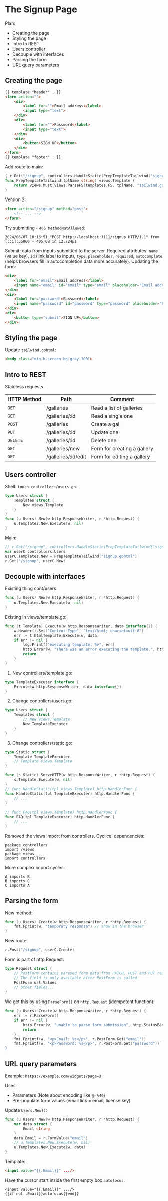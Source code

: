 # The Signup Page

Plan: 
* Creating the page
* Styling the page 
* Intro to REST 
* Users controller 
* Decouple with interfaces 
* Parsing the form
* URL query parameters

## Creating the page

```html
{{ template "header" . }}
<form action="">
    <div>
        <label for="">Email address</label>
        <input type="text">
    </div>
    <div>
        <label for="">Password</label>
        <input type="text">
    </div>
    <div>
        <button>SIGN UP</button>
    </div>
</form>
{{ template "footer" . }}
```
Add route to main: 
```go 
{ r.Get("/signup", controllers.HandleStatic(PrepTemplateTailwind("signup.gohtml"))) }
func PrepTemplateTailwind(tplName string) views.Template {
	return views.Must(views.ParseFS(templates.FS, tplName, "tailwind.gohtml"))
}
```
Version 2: 
```html
<form action="/signup" method="post">
    <!-- ... -->
</form>
```
Try submitting - `405 MethodNotAllowed`: 
```
2024/06/07 10:16:51 "POST http://localhost:1111/signup HTTP/1.1" from [::1]:36060 - 405 0B in 12.724µs
```
Submit: data from inputs submitted to the server. Required attributes: `name` (value key), `id` (link label to input), `type`, `placeholder`, `required`, `autocomplete` (helps browsers fill in autocompletion data more accurately).
Updating the form: 
```html
<div>
    <label for="email">Email address</label>
    <input name="email" id="email" type="email" placeholder="Email address" required  autocomplete="email" />
</div>
<div>
    <label for="password">Password</label>
    <input name="password" id="password" type="password" placeholder="Password" required />
</div>
<div>
    <button type="submit">SIGN UP</button>
</div>
```

## Styling the page 

Update `tailwind.gohtml`: 
```html
<body class="min-h-screen bg-gray-100">
```

## Intro to REST 

Stateless requests. 

HTTP Method | Path | Comment
---|---|---
`GET` | /galleries | Read a list of galleries 
`GET` | /galleries/:id | Read a single one 
`POST` | /galleries | Create a gal 
`PUT` | /galleries/:id | Update one
`DELETE` | /galleries/:id | Delete one  
`GET` | /galleries/new | Form for creating a gallery
`GET` | /galleries/:id/edit | Form for editing a gallery 


## Users controller 

Shell: `touch controllers/users.go`.  
```go
type Users struct {
	Templates struct { 
        New views.Template 
    }
}
func (u Users) New(w http.ResponseWriter, r *http.Request) {
	u.Templates.New.Execute(w, nil)
}
```
Main: 
```go
// r.Get("/signup", controllers.HandleStatic(PrepTemplateTailwind("signup.gohtml")))
var userC controllers.Users
userC.Templates.New = PrepTemplateTailwind("signup.gohtml")
r.Get("/signup", userC.New)
```

## Decouple with interfaces 
Existing thing cont/users
```go
func (u Users) New(w http.ResponseWriter, r *http.Request) {
	u.Templates.New.Execute(w, nil)
}
```
Existing in views/template.go:  
```go
func (t Template) Execute(w http.ResponseWriter, data interface{}) {
	w.Header().Set("Content-Type", "text/html; charset=utf-8")
	err := t.htmlTemplate.Execute(w, data)
	if err != nil {
		log.Printf("executing template: %v", err)
		http.Error(w, "There was an error executing the template.", http.StatusInternalServerError)
		return
	}
}
```
1. New controllers/template.go: 
```go
type TemplateExecuter interface {
	Execute(w http.ResponseWriter, data interface{})
}
```
2. Change controllers/users.go: 
```go
type Users struct {
	Templates struct {
		// New views.Template
		New TemplateExecuter
	}
}
```
3. Change controllers/static.go:  
```go
type Static struct {
	Template TemplateExecuter
	// Template views.Template
}

func (s Static) ServeHTTP(w http.ResponseWriter, r *http.Request) {
	s.Template.Execute(w, nil)
}
// func HandleStatic(tpl views.Template) http.HandlerFunc {
func HandleStatic(tpl TemplateExecuter) http.HandlerFunc {
	// ...
}

// func FAQ(tpl views.Template) http.HandlerFunc {
func FAQ(tpl TemplateExecuter) http.HandlerFunc {
	// ...
}
```
Removed the views import from controllers.
Cyclical dependencies: 
```
package controllers
import /views
package views
import controllers 
```
More complex import cycles:
```
A imports B
B imports C
C imports A
```


## Parsing the form 

New method: 
```go
func (u Users) Create(w http.ResponseWriter, r *http.Request) {
	fmt.Fprint(w, "temporary response") // show in the browser
}
```
New route: 
```go
r.Post("/signup", userC.Create)
```
Form is part of http.Request: 
```go
type Request struct {
	// PostForm contains paresed form data from PATCH, POST and PUT requests
	// The field is only available after PostForm is called
	PostForm url.Values 
	// other fields...
}
```
We get this by using `ParseForm()` on `http.Request` (idempotent function):
```go
func (u Users) Create(w http.ResponseWriter, r *http.Request) {
	err := r.ParseForm()
	if err != nil {
		http.Error(w, "unable to parse form submission", http.StatusBadRequest)
		return
	}
	fmt.Fprintf(w, "<p>Email: %s</p>", r.PostForm.Get("email"))
	fmt.Fprintf(w, "<p>Password: %s</p>", r.PostForm.Get("password"))`
}
```


## URL query parameters

Example: `https://example.com/widgets?page=3`

Uses:
* Parameters (Note about encoding like `@`=`%40`)
* Pre-populate form values (email link = email, license key)

Update `Users.New()`:
```go
func (u Users) New(w http.ResponseWriter, r *http.Request) {
	var data struct {
		Email string
	}
	data.Email = r.FormValue("email")
	// u.Templates.New.Execute(w, nil)
	u.Templates.New.Execute(w, data)
}
```
Template: 
```html
<input value="{{.Email}}" .../>
```
Have the cursor start inside the first empty box `autofocus`. 
```
<input value="{{.Email}}" .../>
{{if not .Email}}autofocus{{end}}
```